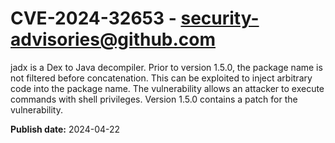 # CVE-2024-32653 - security-advisories@github.com

jadx is a  Dex to Java decompiler. Prior to version 1.5.0,  the package name is not filtered before concatenation. This can be exploited to inject arbitrary code into the package name. The vulnerability allows an attacker to execute commands with shell privileges. Version 1.5.0 contains a patch for the vulnerability.

**Publish date:** 2024-04-22
